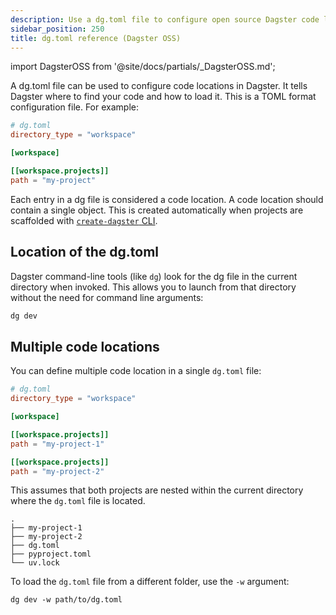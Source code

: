 ```yaml
---
description: Use a dg.toml file to configure open source Dagster code locations.
sidebar_position: 250
title: dg.toml reference (Dagster OSS)
---
```


import DagsterOSS from '@site/docs/partials/\_DagsterOSS.md';

<DagsterOSS />

A dg.toml file can be used to configure code locations in Dagster. It tells Dagster where to find your code and how to load it. This is a TOML format configuration file. For example:

```toml
# dg.toml
directory_type = "workspace"

[workspace]

[[workspace.projects]]
path = "my-project"
```

Each entry in a dg file is considered a code location. A code location should contain a single <PyObject section="definitions" module="dagster" object="Definitions" /> object. This is created automatically when projects are scaffolded with [`create-dagster` CLI](/guides/build/projects/creating-a-new-project).

## Location of the dg.toml

Dagster command-line tools (like `dg`) look for the dg file in the current directory when invoked. This allows you to launch from that directory without the need for command line arguments:

```bash
dg dev
```

## Multiple code locations

You can define multiple code location in a single `dg.toml` file:

```toml
# dg.toml
directory_type = "workspace"

[workspace]

[[workspace.projects]]
path = "my-project-1"

[[workspace.projects]]
path = "my-project-2"
```

This assumes that both projects are nested within the current directory where the `dg.toml` file is located.

```
.
├── my-project-1
├── my-project-2
├── dg.toml
├── pyproject.toml
└── uv.lock
```

To load the `dg.toml` file from a different folder, use the `-w` argument:

```shell
dg dev -w path/to/dg.toml
```
